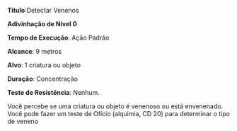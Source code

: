 **Titulo**:Detectar Venenos

**Adivinhação de Nível 0**

**Tempo de Execução**: Ação Padrão

**Alcance**: 9 metros

**Alvo**: 1 criatura ou objeto

**Duração**: Concentração

**Teste de Resistência**: Nenhum.

Você percebe se uma criatura ou objeto é venenoso ou está envenenado. Você
pode fazer um teste de Ofício (alquimia,
CD 20) para determinar o tipo de veneno
